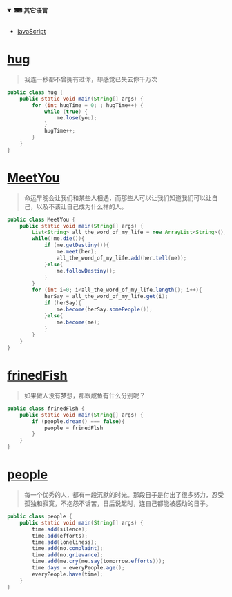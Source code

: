 <details open="">
<summary><b><g-emoji class="g-emoji" alias="keyboard" fallback-src="https://github.githubassets.com/images/icons/emoji/unicode/2328.png">⌨</g-emoji> 其它语言</b></summary>
<br>
<ul>
<li><a href="/liceal/love-/blob/master/README.md">javaScript</a></li>
</ul>
</details>



# [hug](https://github.com/liceal/word/tree/master/hug)

>我连一秒都不曾拥有过你，却感觉已失去你千万次

```java
public class hug {
    public static void main(String[] args) {
        for (int hugTime = 0; ; hugTime++) {
            while (true) {
                me.lose(you);
            }
            hugTime++;
        }
    }
}
```

# [MeetYou](https://github.com/liceal/word/tree/master/MeetYou)
>命运早晚会让我们和某些人相遇，而那些人可以让我们知道我们可以让自己，以及不该让自己成为什么样的人。

```java
public class MeetYou {
    public static void main(String[] args) {
        List<String> all_the_word_of_my_life = new ArrayList<String>();
        while(!me.die()){
            if (me.getDestiny()){
                me.meet(her);
                all_the_word_of_my_life.add(her.tell(me));
            }else{
                me.followDestiny();
            }
        }
        for (int i=0; i<all_the_word_of_my_life.length(); i++){
            herSay = all_the_word_of_my_life.get(i);
            if (herSay){
                me.become(herSay.somePeople());
            }else{
                me.become(me);
            }
        }
    }
}

```

# [frinedFish](https://github.com/liceal/word/tree/master/frinedFlsh)
>如果做人没有梦想，那跟咸鱼有什么分别呢？
```java
public class frinedFlsh {
    public static void main(String[] args) {
        if (people.dream() === false){
            people = frinedFlsh
        }
    }
}
```

# [people](https://github.com/liceal/word/tree/master/people)
>每一个优秀的人，都有一段沉默的时光。那段日子是付出了很多努力，忍受孤独和寂寞，不抱怨不诉苦，日后说起时，连自己都能被感动的日子。
```java
public class people {
    public static void main(String[] args) {
        time.add(silence);
        time.add(efforts);
        time.add(loneliness);
        time.add(no.complaint);
        time.add(no.grievance);
        time.add(me.cry(me.say(tomorrow.efforts)));
        time.days = everyPeople.age();
        everyPeople.have(time);
    }
}
```